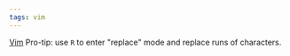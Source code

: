 ```yaml
---
tags: vim
---
```


[Vim](/wiki/Vim) Pro-tip: use `R` to enter "replace" mode and replace runs of characters.
